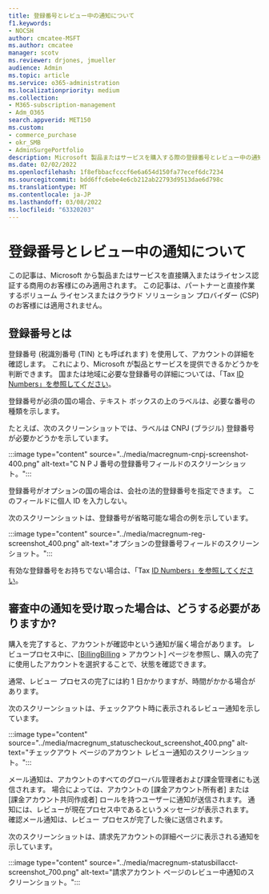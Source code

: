 ```yaml
---
title: 登録番号とレビュー中の通知について
f1.keywords:
- NOCSH
author: cmcatee-MSFT
ms.author: cmcatee
manager: scotv
ms.reviewer: drjones, jmueller
audience: Admin
ms.topic: article
ms.service: o365-administration
ms.localizationpriority: medium
ms.collection:
- M365-subscription-management
- Adm_O365
search.appverid: MET150
ms.custom:
- commerce_purchase
- okr_SMB
- AdminSurgePortfolio
description: Microsoft 製品またはサービスを購入する際の登録番号とレビュー中の通知について説明します。
ms.date: 02/02/2022
ms.openlocfilehash: 1f8efbbacfcccf6e6a654d150fa77ecef6dc7234
ms.sourcegitcommit: bdd6ffc6ebe4e6cb212ab22793d9513dae6d798c
ms.translationtype: MT
ms.contentlocale: ja-JP
ms.lasthandoff: 03/08/2022
ms.locfileid: "63320203"
---
```

# <a name="about-registration-numbers-and-under-review-notifications"></a>登録番号とレビュー中の通知について

この記事は、Microsoft から製品またはサービスを直接購入またはライセンス認証する商用のお客様にのみ適用されます。 この記事は、パートナーと直接作業するボリューム ライセンスまたはクラウド ソリューション プロバイダー (CSP) のお客様には適用されません。

## <a name="what-is-a-registration-number"></a>登録番号とは  

登録番号 (税識別番号 (TIN) とも呼ばれます) を使用して、アカウントの詳細を確認します。 これにより、Microsoft が製品とサービスを提供できるかどうかを判断できます。 国または地域に必要な登録番号の詳細については、「Tax [ID Numbers」を参照してください](https://www.oecd.org/tax/automatic-exchange/crs-implementation-and-assistance/tax-identification-numbers/)。

登録番号が必須の国の場合、テキスト ボックスの上のラベルは、必要な番号の種類を示します。

たとえば、次のスクリーンショットでは、ラベルは CNPJ (ブラジル) 登録番号が必要かどうかを示しています。

:::image type="content" source="../media/macregnum-cnpj-screenshot-400.png" alt-text="C N P J 番号の登録番号フィールドのスクリーンショット。":::

登録番号がオプションの国の場合は、会社の法的登録番号を指定できます。 このフィールドに個人 ID を入力しない。

次のスクリーンショットは、登録番号が省略可能な場合の例を示しています。

:::image type="content" source="../media/macregnum-reg-screenshot_400.png" alt-text="オプションの登録番号フィールドのスクリーンショット。":::

有効な登録番号をお持ちでない場合は、「Tax [ID Numbers」を参照してください](https://www.oecd.org/tax/automatic-exchange/crs-implementation-and-assistance/tax-identification-numbers/)。

## <a name="what-should-i-do-if-i-get-an-under-review-notification"></a>審査中の通知を受け取った場合は、どうする必要がありますか?  

購入を完了すると、アカウントが確認中という通知が届く場合があります。 レビュープロセス中に、[<a href="https://go.microsoft.com/fwlink/p/?linkid=2084771" target="_blank">BillingBilling</a>  >  アカウント] ページを参照し、購入の完了に使用したアカウントを選択することで、状態を確認できます。

通常、レビュー プロセスの完了には約 1 日かかりますが、時間がかかる場合があります。

次のスクリーンショットは、チェックアウト時に表示されるレビュー通知を示しています。

:::image type="content" source="../media/macregnum_statuscheckout_screenshot_400.png" alt-text="チェックアウト ページのアカウント レビュー通知のスクリーンショット。":::

メール通知は、アカウントのすべてのグローバル管理者および課金管理者にも送信されます。 場合によっては、アカウントの [課金アカウント所有者] または [課金アカウント共同作成者] ロールを持つユーザーに通知が送信されます。 通知には、レビューが現在プロセス中であるというメッセージが表示されます。 確認メール通知は、レビュー プロセスが完了した後に送信されます。

次のスクリーンショットは、請求先アカウントの詳細ページに表示される通知を示しています。

:::image type="content" source="../media/macregnum-statusbillacct-screenshot_700.png" alt-text="請求アカウント ページのレビュー中通知のスクリーンショット。":::
